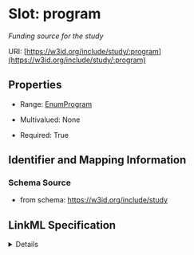 # Slot: program
_Funding source for the study_


URI: [https://w3id.org/include/study/:program](https://w3id.org/include/study/:program)



<!-- no inheritance hierarchy -->




## Properties

* Range: [EnumProgram](EnumProgram.md)
* Multivalued: None



* Required: True





## Identifier and Mapping Information







### Schema Source


* from schema: https://w3id.org/include/study




## LinkML Specification

<details>
```yaml
name: program
definition_uri: include:program
description: Funding source for the study
from_schema: https://w3id.org/include/study
rank: 1000
alias: program
domain_of:
- Study
- Study
range: enum_program
required: true

```
</details>